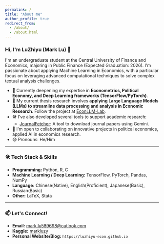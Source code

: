 ```yaml
---
permalink: /
title: "About me"
author_profile: true
redirect_from: 
  - /about/
  - /about.html
---
```

### Hi, I'm LuZhiyu (Mark Lu) 👋

I'm an undergraduate student at the Central University of Finance and Economics, majoring in Public Finance (Expected Graduation: 2026). I'm passionate about applying Machine Learning in Economics, with a particular focus on leveraging advanced computational techniques to solve complex textual analysis challenges.

* 🌱 Currently deepening my expertise in **Econometrics, Political Economy, and Deep Learning frameworks (TensorFlow/PyTorch)**.
* 🔭 My current thesis research involves **applying Large Language Models (LLMs) to streamline data processing and analysis in Economic Research**. Follow the project at [EconLLM-Lab](https://github.com/luzhiyu-econ/EconLLM-Lab).
* 🛠️ I've also developed several tools to support academic research:
    * [JournalFetcher](https://github.com/luzhiyu-econ/JournalFetcher): A tool to download journal papers using Gemini.
* 👯 I'm open to collaborating on innovative projects in political economics, applied AI in economics research.
* 😄 Pronouns: He/Him
    
---

### 🛠️ Tech Stack & Skills

* **Programming:** Python, R, C
* **Machine Learning / Deep Learning:** TensorFlow, PyTorch, Pandas, NumPy
* **Language:** Chinese(Native), English(Proficient), Japanese(Basic), Russian(Basic)
* **Other:** LaTeX, Stata
---

### 📫 Let's Connect!

* **Email:** [mark.lu589698@outlook.com](mailto:mark.lu589698@outlook.com)
* **Kaggle:** [markluzy](https://www.kaggle.com/markluzy)
* **Personal Website/Blog:** `https://luzhiyu-econ.github.io`
